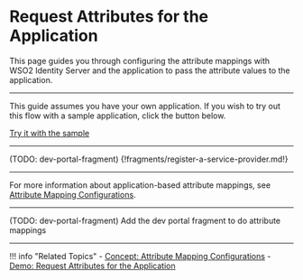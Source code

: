 # Request Attributes for the Application

This page guides you through configuring the attribute mappings with WSO2 Identity Server and the application to pass the 
attribute values to the application. 

---

This guide assumes you have your own application. If you wish to try out this flow with a sample application, click the button below. 

<a class="samplebtn_a" href="../../../quick-starts/attribute-config-sample" rel="nofollow noopener">Try it with the sample</a>

----

(TODO: dev-portal-fragment)
{!fragments/register-a-service-provider.md!}

----
For more information about application-based attribute mappings, see [Attribute Mapping Configurations](../sp-attributes-config).

----
(TODO: dev-portal-fragment)
Add the dev portal fragment to do attribute mappings

---

!!! info "Related Topics"
    - [Concept: Attribute Mapping Configurations](../sp-attributes-config)
    - [Demo: Request Attributes for the Application](TODO:insert-link-to-sample)